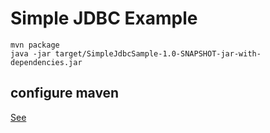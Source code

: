 # Simple JDBC Example

```shell
mvn package
java -jar target/SimpleJdbcSample-1.0-SNAPSHOT-jar-with-dependencies.jar
```

## configure maven

[See](https://confluence.hv.devk.de/display/DEVTOOLS/Maven-Konfiguration)
